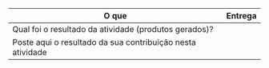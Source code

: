 |O que | Entrega |
|--|--|
| Qual foi o resultado da atividade (produtos gerados)? |  |
| Poste aqui o resultado da sua contribuição nesta atividade |  |